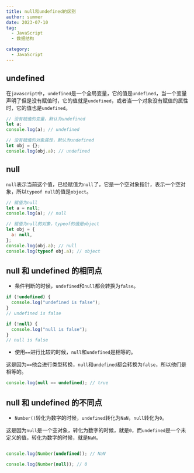 ```yaml
---
title: null和undefined的区别
author: summer
date: 2023-07-10
tag:
  - JavaScript
  - 数据结构

category:
  - JavaScript
---
```


## undefined

在`javascript`中，`undefined`是一个全局变量，它的值是`undefined`，当一个变量声明了但是没有赋值时，它的值就是`undefined`，或者当一个对象没有赋值的属性时，它的值也是`undefined`。

```js
// 没有赋值的变量，默认为undefined
let a;
console.log(a); // undefined

// 没有赋值的对象属性，默认为undefined
let obj = {};
console.log(obj.a); // undefined
```

## null

`null`表示当前这个值，已经赋值为`null`了，它是一个空对象指针，表示一个空对象，所以`typeof null`的值是`object`。

```js
// 赋值为null
let a = null;
console.log(a); // null

// 赋值为null的对象，typeof的值是object
let obj = {
  a: null,
};
console.log(obj.a); // null
console.log(typeof obj.a); // object
```

## null 和 undefined 的相同点

- 条件判断的时候，`undefined`和`null`都会转换为`false`。

```javascript
if (!undefined) {
  console.log("undefined is false");
}
// undefined is false

if (!null) {
  console.log("null is false");
}
// null is false
```
- 使用`==`进行比较的时候，`null`和`undefined`是相等的。

这是因为`==`他会进行类型转换，`null`和`undefined`都会转换为`false`，所以他们是相等的。

```javascript
console.log(null == undefined); // true
```

## null 和 undefined 的不同点

- `Number()`转化为数字的时候，`undefined`转化为`NaN`，`null`转化为`0`。

这是因为`null`是一个空对象，转化为数字的时候，就是`0`，而`undefined`是一个未定义的值，转化为数字的时候，就是`NaN`。

```javascript

console.log(Number(undefined)); // NaN

console.log(Number(null)); // 0
```